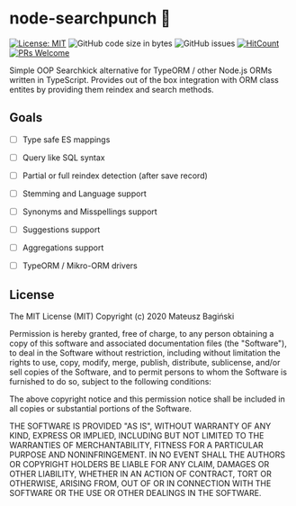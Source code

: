 # node-searchpunch :punch:

[![License: MIT](https://img.shields.io/badge/License-MIT-yellow.svg)](https://opensource.org/licenses/MIT)
![GitHub code size in bytes](https://img.shields.io/github/languages/code-size/Mati365/node-searchpunch?style=flat-square)
![GitHub issues](https://img.shields.io/github/issues/Mati365/node-searchpunch?style=flat-square)
[![HitCount](http://hits.dwyl.com/Mati365/node-searchpunch.svg)](http://hits.dwyl.com/Mati365/node-searchpunch)
[![PRs Welcome](https://img.shields.io/badge/PRs-welcome-brightgreen.svg?style=flat-square)](http://makeapullrequest.com)

Simple OOP Searchkick alternative for TypeORM / other Node.js ORMs written in TypeScript. Provides out of the box integration with ORM class entites by providing them reindex and search methods.

## Goals

- [ ] Type safe ES mappings

- [ ] Query like SQL syntax

- [ ] Partial or full reindex detection (after save record)

- [ ] Stemming and Language support

- [ ] Synonyms and Misspellings support

- [ ] Suggestions support

- [ ] Aggregations support

- [ ] TypeORM / Mikro-ORM drivers

## License

The MIT License (MIT) Copyright (c) 2020 Mateusz Bagiński

Permission is hereby granted, free of charge, to any person obtaining a copy of this software and associated documentation files (the "Software"), to deal in the Software without restriction, including without limitation the rights to use, copy, modify, merge, publish, distribute, sublicense, and/or sell copies of the Software, and to permit persons to whom the Software is furnished to do so, subject to the following conditions:

The above copyright notice and this permission notice shall be included in all copies or substantial portions of the Software.

THE SOFTWARE IS PROVIDED "AS IS", WITHOUT WARRANTY OF ANY KIND, EXPRESS OR IMPLIED, INCLUDING BUT NOT LIMITED TO THE WARRANTIES OF MERCHANTABILITY, FITNESS FOR A PARTICULAR PURPOSE AND NONINFRINGEMENT. IN NO EVENT SHALL THE AUTHORS OR COPYRIGHT HOLDERS BE LIABLE FOR ANY CLAIM, DAMAGES OR OTHER LIABILITY, WHETHER IN AN ACTION OF CONTRACT, TORT OR OTHERWISE, ARISING FROM, OUT OF OR IN CONNECTION WITH THE SOFTWARE OR THE USE OR OTHER DEALINGS IN THE SOFTWARE.
